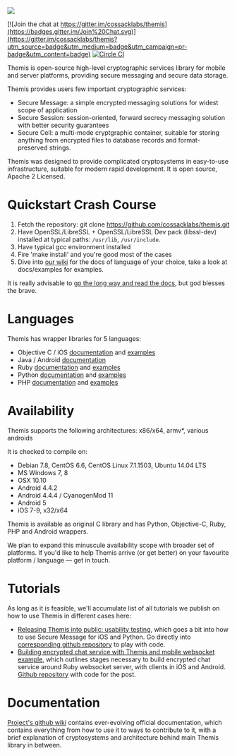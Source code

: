 ![](https://github.com/cossacklabs/themis/wiki/images/logo.png)

[![Join the chat at https://gitter.im/cossacklabs/themis](https://badges.gitter.im/Join%20Chat.svg)](https://gitter.im/cossacklabs/themis?utm_source=badge&utm_medium=badge&utm_campaign=pr-badge&utm_content=badge)
[![Circle CI](https://circleci.com/gh/cossacklabs/themis/tree/master.svg?style=shield)](https://circleci.com/gh/cossacklabs/themis)

Themis is open-source high-level cryptographic services library for mobile and server platforms, providing secure messaging and secure data storage.

Themis provides users few important cryptographic services:
* Secure Message: a simple encrypted messaging solutions for widest scope of application
* Secure Session: session-oriented, forward secrecy messaging solution with better security guarantees
* Secure Cell: a multi-mode cryptgraphic container, suitable for storing anything from encrypted files to database records and format-preserved strings.

Themis was designed to provide complicated cryptosystems in easy-to-use infrastructure, suitable for modern rapid development. It is open source, Apache 2 Licensed.

# Quickstart Crash Course

1. Fetch the repository: git clone https://github.com/cossacklabs/themis.git
2. Have OpenSSL/LibreSSL + OpenSSL/LibreSSL Dev pack (libssl-dev) installed at typical paths: `/usr/lib`, `/usr/include`. 
3. Have typical gcc environment installed
4. Fire 'make install' and you're good most of the cases
5. Dive into [our wiki](https://github.com/cossacklabs/themis/wiki) for the docs of language of your choice, take a look at docs/examples for examples. 

It is really advisable to [go the long way and read the docs](https://github.com/cossacklabs/themis/wiki/3.1-Building-and-installing), but god blesses the brave.

# Languages

Themis has wrapper libraries for 5 languages: 

- Objective C / iOS [documentation](https://github.com/cossacklabs/themis/wiki/2.2-Objective-C) and [examples](https://github.com/cossacklabs/themis/tree/master/docs/examples/objc)
- Java / Android [documentation](https://github.com/cossacklabs/themis/wiki/2.1-Android)
- Ruby [documentation](https://github.com/cossacklabs/themis/wiki/2.5-Ruby-Howto) and [examples](https://github.com/cossacklabs/themis/tree/master/docs/examples/ruby)
- Python [documentation](https://github.com/cossacklabs/themis/wiki/2.3-Python-Howto) and [examples](https://github.com/cossacklabs/themis/tree/master/docs/examples/python)
- PHP [documentation](https://github.com/cossacklabs/themis/wiki/2.4-PHP-Howto) and [examples](https://github.com/cossacklabs/themis/tree/master/docs/examples/php)

# Availability

Themis supports the following architectures: x86/x64, armv*, various androids

It is checked to compile on:

* Debian 7.8, CentOS 6.6, CentOS Linux 7.1.1503, Ubuntu 14.04 LTS 
* MS Windows 7, 8
* OSX 10.10
* Android 4.4.2
* Android 4.4.4 / CyanogenMod 11
* Android 5
* iOS 7-9, x32/x64

Themis is available as original C library and has Python, Objective-C, Ruby, PHP and Android wrappers.

We plan to expand this minuscule availability scope with broader set of platforms. If you'd like to help Themis arrive (or get better) on your favourite platform / language — get in touch.

# Tutorials

As long as it is feasible, we'll accumulate list of all tutorials we publish on how to use Themis in different cases here:

* [Releasing Themis into public: usability testing](https://www.cossacklabs.com/02-usability-testing.html), which goes a bit into how to use Secure Message for iOS and Python. Go directly into [corresponding github repository](https://github.com/cossacklabs/themis-ux-testing) to play with code. 
* [Building encrypted chat service with Themis and mobile websocket example](https://www.cossacklabs.com/building-secure-chat), which outlines stages necessary to build encrypted chat service around Ruby websocket server, with clients in iOS and Android. [Github repository](https://github.com/cossacklabs/mobile-websocket-example) with code for the post.

# Documentation

[Project's github wiki](https://www.github.com/cossacklabs/themis/wiki) contains ever-evolving official documentation, which contains everything from how to use it to ways to contribute to it, with a brief explanation of cryptosystems and architecture behind main Themis library in between. 
